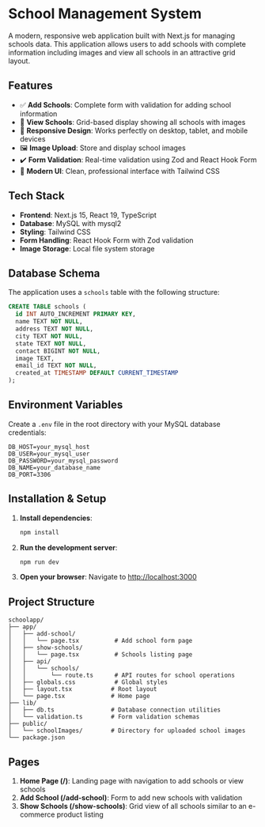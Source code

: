 # School Management System

A modern, responsive web application built with Next.js for managing schools data. This application allows users to add schools with complete information including images and view all schools in an attractive grid layout.

## Features

- ✅ **Add Schools**: Complete form with validation for adding school information
- 🏫 **View Schools**: Grid-based display showing all schools with images
- 📱 **Responsive Design**: Works perfectly on desktop, tablet, and mobile devices
- 🖼️ **Image Upload**: Store and display school images
- ✔️ **Form Validation**: Real-time validation using Zod and React Hook Form
- 🎨 **Modern UI**: Clean, professional interface with Tailwind CSS

## Tech Stack

- **Frontend**: Next.js 15, React 19, TypeScript
- **Database**: MySQL with mysql2
- **Styling**: Tailwind CSS
- **Form Handling**: React Hook Form with Zod validation
- **Image Storage**: Local file system storage

## Database Schema

The application uses a `schools` table with the following structure:

```sql
CREATE TABLE schools (
  id INT AUTO_INCREMENT PRIMARY KEY,
  name TEXT NOT NULL,
  address TEXT NOT NULL,
  city TEXT NOT NULL,
  state TEXT NOT NULL,
  contact BIGINT NOT NULL,
  image TEXT,
  email_id TEXT NOT NULL,
  created_at TIMESTAMP DEFAULT CURRENT_TIMESTAMP
);
```

## Environment Variables

Create a `.env` file in the root directory with your MySQL database credentials:

```env
DB_HOST=your_mysql_host
DB_USER=your_mysql_user
DB_PASSWORD=your_mysql_password
DB_NAME=your_database_name
DB_PORT=3306
```

## Installation & Setup

1. **Install dependencies**:
   ```bash
   npm install
   ```

2. **Run the development server**:
   ```bash
   npm run dev
   ```

3. **Open your browser**:
   Navigate to [http://localhost:3000](http://localhost:3000)

## Project Structure

```
schoolapp/
├── app/
│   ├── add-school/
│   │   └── page.tsx          # Add school form page
│   ├── show-schools/
│   │   └── page.tsx          # Schools listing page
│   ├── api/
│   │   └── schools/
│   │       └── route.ts      # API routes for school operations
│   ├── globals.css           # Global styles
│   ├── layout.tsx           # Root layout
│   └── page.tsx             # Home page
├── lib/
│   ├── db.ts                # Database connection utilities
│   └── validation.ts        # Form validation schemas
├── public/
│   └── schoolImages/        # Directory for uploaded school images
└── package.json
```

## Pages

1. **Home Page (/)**: Landing page with navigation to add schools or view schools
2. **Add School (/add-school)**: Form to add new schools with validation
3. **Show Schools (/show-schools)**: Grid view of all schools similar to an e-commerce product listing
